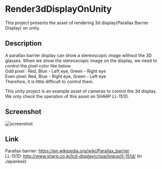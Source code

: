 Render3dDisplayOnUnity
====
This project presents the asset of rendering 3d display(Parallax Barrier Display) on unity.  

## Description
A parallax barrier display can show a stereoscopic image without the 3D glasses. When we show the stereoscopic image on the display, we need to control the pixel color like below.  
Odd pixel : Red, Blue - Left eye,  Green - Right eye  
Even pixel: Red, Blue - Right eye, Green - Left eye  
Therefore, it is little difficult to control them.  

This unity project is an example asset of cameras to control the 3d display.  
We only check the operation of this asset on SHARP LL-151D.  

## Screenshot
<img src="https://raw.githubusercontent.com/hmhm903/Unity-Render3dDisplay/master/screenshot.png" alt="screenshot">  

## Link
Parallax barrier: https://en.wikipedia.org/wiki/Parallax_barrier  
LL-151D: http://www.sharp.co.jp/lcd-display/crisia/lineup/ll-151d/ (in Japanese)

